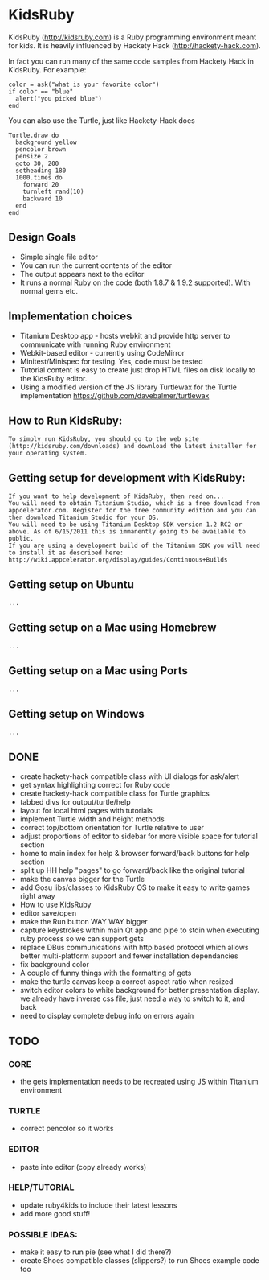 # KidsRuby
KidsRuby (http://kidsruby.com) is a Ruby programming environment meant for kids. It is heavily influenced by Hackety Hack (http://hackety-hack.com).

In fact you can run many of the same code samples from Hackety Hack in KidsRuby. For example:

    color = ask("what is your favorite color")
    if color == "blue"
      alert("you picked blue")
    end

You can also use the Turtle, just like Hackety-Hack does

    Turtle.draw do
      background yellow
      pencolor brown
      pensize 2
      goto 30, 200
      setheading 180
      1000.times do
        forward 20
        turnleft rand(10)
        backward 10
      end
    end

## Design Goals
* Simple single file editor
* You can run the current contents of the editor
* The output appears next to the editor
* It runs a normal Ruby on the code (both 1.8.7 & 1.9.2 supported). With normal gems etc.

## Implementation choices
* Titanium Desktop app - hosts webkit and provide http server to communicate with running Ruby environment
* Webkit-based editor - currently using CodeMirror
* Minitest/Minispec for testing. Yes, code must be tested
* Tutorial content is easy to create just drop HTML files on disk locally to the KidsRuby editor.
* Using a modified version of the JS library Turtlewax for the Turtle implementation https://github.com/davebalmer/turtlewax

## How to Run KidsRuby:

    To simply run KidsRuby, you should go to the web site (http://kidsruby.com/downloads) and download the latest installer for your operating system. 

## Getting setup for development with KidsRuby:
    If you want to help development of KidsRuby, then read on...
    You will need to obtain Titanium Studio, which is a free download from appcelerator.com. Register for the free community edition and you can then download Titanium Studio for your OS.
    You will need to be using Titanium Desktop SDK version 1.2 RC2 or above. As of 6/15/2011 this is immanently going to be available to public.
    If you are using a development build of the Titanium SDK you will need to install it as described here: http://wiki.appcelerator.org/display/guides/Continuous+Builds

## Getting setup on Ubuntu
    ...
## Getting setup on a Mac using Homebrew
    ...
    
## Getting setup on a Mac using Ports
    ...
    
## Getting setup on Windows
    ...

## DONE
* create hackety-hack compatible class with UI dialogs for ask/alert
* get syntax highlighting correct for Ruby code
* create hackety-hack compatible class for Turtle graphics
* tabbed divs for output/turtle/help
* layout for local html pages with tutorials
* implement Turtle width and height methods
* correct top/bottom orientation for Turtle relative to user
* adjust proportions of editor to sidebar for more visible space for tutorial section
* home to main index for help & browser forward/back buttons for help section
* split up HH help "pages" to go forward/back like the original tutorial
* make the canvas bigger for the Turtle
* add Gosu libs/classes to KidsRuby OS to make it easy to write games right away
* How to use KidsRuby
* editor save/open
* make the Run button WAY WAY bigger
* capture keystrokes within main Qt app and pipe to stdin when executing ruby process so we can support gets
* replace DBus communications with http based protocol which allows better multi-platform support and fewer installation dependancies
* fix background color
* A couple of funny things with the formatting of gets
* make the turtle canvas keep a correct aspect ratio when resized
* switch editor colors to white background for better presentation display. we already have inverse css file, just need a way to switch to it, and back
* need to display complete debug info on errors again

## TODO

### CORE
* the gets implementation needs to be recreated using JS within Titanium environment

### TURTLE
* correct pencolor so it works

### EDITOR
* paste into editor (copy already works)

### HELP/TUTORIAL
* update ruby4kids to include their latest lessons
* add more good stuff!

### POSSIBLE IDEAS:
* make it easy to run pie (see what I did there?)
* create Shoes compatible classes (slippers?) to run Shoes example code too
